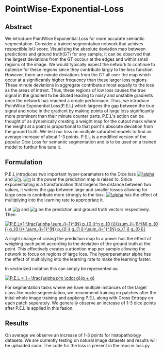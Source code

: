
# PointWise-Exponential-Loss

## Abstract 
We introduce PointWise Exponential Loss for more accurate semantic segmentation. Consider a trained segmentation network that achives respectible IoU score. Visualising the absolute deviation map between predictions and ground truth(GT) for any sample, it can be observed that the largest deviations from the GT occour at the edges and within small regions of the image. We would typically expect the network to continue to optimize for these regions since they contribute largly to the loss function. However, there are minute deviations from the GT all over the map which occur at a significantly higher frequency than these larger loss regions. These minute deviations in aggregate contribute almost equally to the loss as the areas of intrest. Thus, these regions of low loss causes the true signal in the gradient to be diluted leading to noisy and unstable gradients once the network has reached a create performace. Thus, we introduce PointWise Exponential Loss(P.E.L) which largens the gap between the true signal and noise in the gradient by making points of large loss significantly more prominent than their minute counter parts. P.E.L's action can be thought of as dynamically creating a weight map for the output mask where the weight at a point is proportional to that point's absolute deviation from the ground truth. We test our loss on multiple saturated models to find an average increase of about 1-3 points. P.E.L is a modified version of the popular Dice Loss for semantic segmentation and is to be used on a trained model to furthur fine tune it. 

## Formulation


P.E.L introduces two important hyper-paramaters to the Dice loss <a href="https://www.codecogs.com/eqnedit.php?latex=\alpha" target="_blank"><img src="https://latex.codecogs.com/gif.latex?\alpha" title="\alpha" /></a> and <a href="https://www.codecogs.com/eqnedit.php?latex=n" target="_blank"><img src="https://latex.codecogs.com/gif.latex?n" title="n" /></a>. <a href="https://www.codecogs.com/eqnedit.php?latex=n" target="_blank"><img src="https://latex.codecogs.com/gif.latex?n" title="n" /></a> is the power the prediction map is raised to. Since exponentiating is a transformation that largens the distance between two values, it widens the gap between large and smaller losses allowing for large ones to contribute more strongly to the loss. <a href="https://www.codecogs.com/eqnedit.php?latex=\alpha" target="_blank"><img src="https://latex.codecogs.com/gif.latex?\alpha" title="\alpha" /></a> has the effect of multiplying into the learning rate to appropriate it.

Let <a href="https://www.codecogs.com/eqnedit.php?latex=p" target="_blank"><img src="https://latex.codecogs.com/gif.latex?p" title="p" /></a> and <a href="https://www.codecogs.com/eqnedit.php?latex=g" target="_blank"><img src="https://latex.codecogs.com/gif.latex?g" title="g" /></a> be the prediction and ground truth vectors respectively. Then:


<a href="https://www.codecogs.com/eqnedit.php?latex=P.E.L=1-\frac{\alpha&space;\sum_{i=1}^{N}&space;p_{0&space;i}^n&space;g_{0&space;i}}{\sum_{i=1}^{N}&space;p_{0&space;i}&space;g_{0&space;i}&plus;&space;\sum_{i=1}^{N}&space;p_{0&space;i}&space;g_{1&space;i}&plus;\sum_{i=1}^{N}&space;p_{1&space;i}&space;g_{0&space;i}}" target="_blank"><img src="https://latex.codecogs.com/gif.latex?P.E.L=1-\frac{\alpha&space;\sum_{i=1}^{N}&space;p_{0&space;i}^n&space;g_{0&space;i}}{\sum_{i=1}^{N}&space;p_{0&space;i}&space;g_{0&space;i}&plus;&space;\sum_{i=1}^{N}&space;p_{0&space;i}&space;g_{1&space;i}&plus;\sum_{i=1}^{N}&space;p_{1&space;i}&space;g_{0&space;i}}" title="P.E.L=1-\frac{\alpha \sum_{i=1}^{N} p_{0 i}^n g_{0 i}}{\sum_{i=1}^{N} p_{0 i} g_{0 i}+ \sum_{i=1}^{N} p_{0 i} g_{1 i}+\sum_{i=1}^{N} p_{1 i} g_{0 i}}" /></a>

A slight change of raising the prediction map to a power has the effect of weighing each point according to the deviation of the ground truth at the point. This effectively creates a attention map per sample allowing the network to focus on regions of large loss. The hyperparamater alpha has the effect of multiplying into the learning rate to make the learning faster.

In vectorized notation this can simply be represented as:

<a href="https://www.codecogs.com/eqnedit.php?latex=P.E.L&space;=&space;1&space;-&space;\frac{\alpha&space;p^n&space;\cdot&space;g}{p&space;&plus;&space;g}" target="_blank"><img src="https://latex.codecogs.com/gif.latex?P.E.L&space;=&space;1&space;-&space;\frac{\alpha&space;p^n&space;\cdot&space;g}{p&space;&plus;&space;g}" title="P.E.L = 1 - \frac{\alpha p^n \cdot g}{p + g}" /></a>

For segmentation tasks where we have multiple instances of the target class like nuclei segmentation, we recommend training on patches after the inital whole image training and applying P.E.L along with Cross Entropy on each patch seperately. We generally observe an increase of 1-3 dice points after P.E.L is applied in this fasion. 

## Results

On average we observe an increase of 1-3 points for histopathology datasets. We are currently testing on natural image datasets and results will be uploaded soon. The code for the loss is present in the repo in loss.py 
